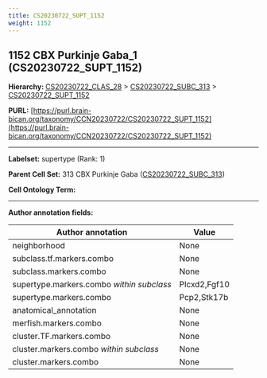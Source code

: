 ```yaml
---
title: CS20230722_SUPT_1152
weight: 1152
---
```

## 1152 CBX Purkinje Gaba_1 (CS20230722_SUPT_1152)
<b>Hierarchy: </b>
[CS20230722_CLAS_28](../CS20230722_CLAS_28) >
[CS20230722_SUBC_313](../CS20230722_SUBC_313) >
[CS20230722_SUPT_1152](../CS20230722_SUPT_1152)

**PURL:** [https://purl.brain-bican.org/taxonomy/CCN20230722/CS20230722_SUPT_1152](https://purl.brain-bican.org/taxonomy/CCN20230722/CS20230722_SUPT_1152)

---


**Labelset:** supertype (Rank: 1)

**Parent Cell Set:** 313 CBX Purkinje Gaba ([CS20230722_SUBC_313](../CS20230722_SUBC_313))



**Cell Ontology Term:** 

[MARKER GENES.]: #


---

[TRANSFERRED ANNOTATIONS.]: #


[AUTHOR ANNOTATION FIELDS.]: #


**Author annotation fields:**

| Author annotation | Value |
|-------------------|-------|
|neighborhood|None|
|subclass.tf.markers.combo|None|
|subclass.markers.combo|None|
|supertype.markers.combo _within subclass_|Plcxd2,Fgf10|
|supertype.markers.combo|Pcp2,Stk17b|
|anatomical_annotation|None|
|merfish.markers.combo|None|
|cluster.TF.markers.combo|None|
|cluster.markers.combo _within subclass_|None|
|cluster.markers.combo|None|
